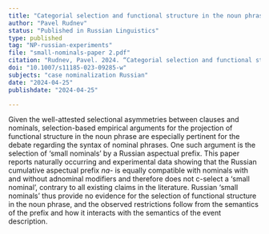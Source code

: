 ```yaml
---
title: "Categorial selection and functional structure in the noun phrase: Revisiting Russian small nominals"
author: "Pavel Rudnev"
status: "Published in Russian Linguistics"
type: published
tag: "NP-russian-experiments"
file: "small-nominals-paper 2.pdf"
citation: "Rudnev, Pavel. 2024. “Categorial selection and functional structure in the noun phrase: Revisiting Russian small nominals.” <em>Russian Linguistics</em> 48, Article 1 (2024): 1–25."
doi: "10.1007/s11185-023-09285-w"
subjects: "case nominalization Russian"
date: "2024-04-25"
publishdate: "2024-04-25"

---
```


Given the well-attested selectional asymmetries between clauses and nominals, selection-based empirical arguments for the projection of functional structure in the noun phrase are especially pertinent for the debate regarding the syntax of nominal phrases. One such argument is the selection of ‘small nominals’ by a Russian aspectual prefix. This paper reports naturally occurring and experimental data showing that the Russian cumulative aspectual prefix *na-* is equally compatible with nominals with and without adnominal modifiers and therefore does not c-select a ‘small nominal’, contrary to all existing claims in the literature. Russian ‘small nominals’ thus provide no evidence for the selection of functional structure in the noun phrase, and the observed restrictions follow from the semantics of the prefix and how it interacts with the semantics of the event description.
